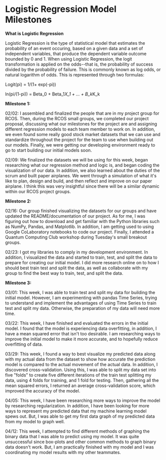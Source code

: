 # Logistic Regression Model Milestones

**What is Logistic Regression**

Logistic Regression is the type of statistical model that estimates the probability of
an event occuring, based on a given data and a set of independent variables, that produce
the dependent variable outcome bounded by 0 and 1. When using Logistic Regression, the 
logit transformation is applied on the odds--that is, the probability of success divided by
the probability of failure. This is commonly known as log odds, or natural logarithm of odds. 
This is represented through two formulas:

Logit(pi) = 1/(1+ exp(-pi))

ln(pi/(1-pi)) = Beta_0 + Beta_1*X_1 + … + B_k*K_k

**Milestone 1:**

02/02: I assembled and finalized the people that are in my project group for RCOS. Then, during the RCOS small groups, we completed our project proposal, discussing what our milestones for the project are and assigning different regression models to each team member to work on. In addition, we even found some really good stock market datasets that we can use and standardize throughout the project for the team to use when building out our models. Finally, we were getting our developing environment ready to go to start building our initial models soon. 

02/09: We finalized the datasets we will be using for this week, began researching what our regression method and logic is, and began coding the visualization of our data. In addition, we also learned about the duties of the scrum and built paper airplanes. We went through a simulation of what it's like to plan, design and build, and then reflect and improve on our paper airplane. I think this was very insightful since there will be a similar dynamic within our RCOS project groups.

**Milestone 2:**

02/16: Our group finished visualizing the datasets for our groups and have updated the README/documentation of our project. As for me, I was figuring out how to download and get familiar with the Python libraries such as NumPy, Pandas, and Matplotlib. In addition, I am getting used to using Google CoLaboratory notebooks to code our project. Finally, I attended a Quantum Computing Club workshop during Tuesday's small breakout groups.

02/23: I got my libraries to comply in my development environment. In addition, I visualized the data and started to train, test, and split the data to prepare for creating our initial model. I did more research online on to how I should best train test and split the data, as well as collaborate with my group to find the best way to train, test, and split the data.

**Milestone 3:**

03/01: This week, I was able to train test and split my data for building the initial model. However, I am experimenting with pandas Time Series, trying to understand and implement the advantages of using Time Series to train test and split my data. Otherwise, the preparation of my data will need more time.

03/22: This week, I have finished and evaluated the errors in the initial model. I found that the model is experiencing data overfitting, in addition, I have a mean squared error that isn't too desirable. I am researching ways to improve the initial model to make it more accurate, and to hopefully reduce overfitting of data.

03/29: This week, I found a way to best visualize my predicted data along with my actual data from the dataset to show how accurate the prediction model is compared to the actual movement of the actual data. In addition, I discovered cross-validation. Using this, I was able to split my data set into five "folds" to create five different iterations of the train test splitting my data, using 4 folds for training, and 1 fold for testing. Then, gathering all the mean squared errors, I returned an average cross-validation score, which improved the accuracy of the model. 

04/05: This week, I have been researching more ways to improve the model by researching regularization. In addition, I have been looking for more ways to represent my predicted data that my machine learning model spews out. But, I was able to get my first data graph of my predicted data from my model to graph well.

04/12: This week, I attempted to find different methods of graphing the binary data that I was able to predict using my model. It was quite unsuccessful since box-plots and other common methods to graph binary data doesn't work. But, I am practically finished with my model and I was coordinating my model results with my other teammates.